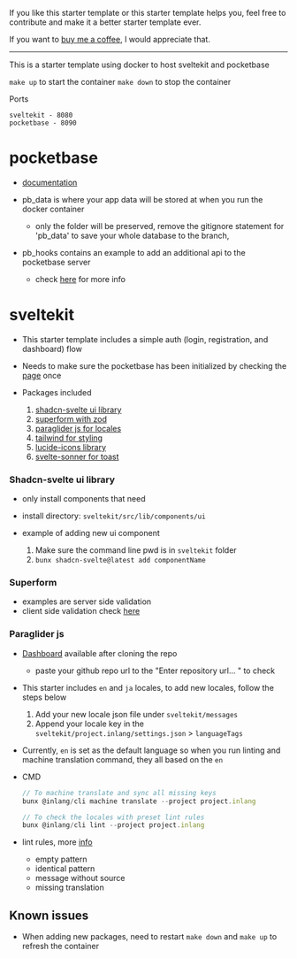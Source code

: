 If you like this starter template or this starter template helps you, feel free to contribute and make it a better starter template ever.

If you want to [buy me a coffee](buymeacoffee.com/fengyuanyaE), I would appreciate that.

---

This is a starter template using docker to host sveltekit and pocketbase

`make up` to start the container
`make down` to stop the container

Ports

```
sveltekit - 8080
pocketbase - 8090
```

# pocketbase

- [documentation](https://pocketbase.io/)
- pb_data is where your app data will be stored at when you run the docker container

  - only the folder will be preserved, remove the gitignore statement for 'pb_data' to save your whole database to the branch,

- pb_hooks contains an example to add an additional api to the pocketbase server
  - check [here](https://pocketbase.io/docs/js-overview/) for more info

# sveltekit

- This starter template includes a simple auth (login, registration, and dashboard) flow
- Needs to make sure the pocketbase has been initialized by checking the [page](http://localhost:8090/_) once

- Packages included

  1. [shadcn-svelte ui library](https://www.shadcn-svelte.com/)
  2. [superform with zod](https://superforms.rocks/)
  3. [paraglider js for locales](https://inlang.com/m/gerre34r/library-inlang-paraglideJs)
  4. [tailwind for styling](https://tailwindcss.com/)
  5. [lucide-icons library](https://lucide.dev/icons/)
  6. [svelte-sonner for toast](https://svelte-sonner.vercel.app/)

### Shadcn-svelte ui library

- only install components that need
- install directory: `sveltekit/src/lib/components/ui`
- example of adding new ui component

  1. Make sure the command line pwd is in `sveltekit` folder
  2. `bunx shadcn-svelte@latest add componentName`

### Superform

- examples are server side validation
- client side validation check [here](https://superforms.rocks/concepts/client-validation)

### Paraglider js

- [Dashboard](https://fink.inlang.com/) available after cloning the repo
  - paste your github repo url to the "Enter repository url... " to check
- This starter includes `en` and `ja` locales, to add new locales, follow the steps below
  1. Add your new locale json file under `sveltekit/messages`
  2. Append your locale key in the `sveltekit/project.inlang/settings.json` > `languageTags`
- Currently, `en` is set as the default language so when you run linting and machine translation command, they all based on the `en`
- CMD

  ```js
  // To machine translate and sync all missing keys
  bunx @inlang/cli machine translate --project project.inlang

  // To check the locales with preset lint rules
  bunx @inlang/cli lint --project project.inlang
  ```

- lint rules, more [info](https://inlang.com/c/lint-rules)
  - empty pattern
  - identical pattern
  - message without source
  - missing translation

## Known issues

- When adding new packages, need to restart `make down` and `make up` to refresh the container
